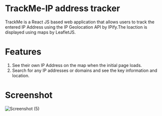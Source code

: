 # TrackMe-IP address tracker


TrackMe is a React JS based web application that allows users to track the entered IP Address using the IP Geolocation API by IPify.The loaction is displayed using maps by LeafletJS.

# Features
1. See their own IP Address on the map when the initial page loads. </br>
2. Search for any IP addresses or domains and see the key information and location.

# Screenshot
![Screenshot (5)](https://user-images.githubusercontent.com/42784969/113209821-607bb800-9228-11eb-8b57-88d7c587efe3.png)




